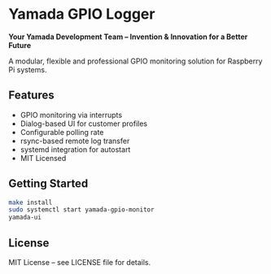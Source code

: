 # Yamada GPIO Logger

**Your Yamada Development Team – Invention & Innovation for a Better Future**

A modular, flexible and professional GPIO monitoring solution for Raspberry Pi systems.

## Features
- GPIO monitoring via interrupts
- Dialog-based UI for customer profiles
- Configurable polling rate
- rsync-based remote log transfer
- systemd integration for autostart
- MIT Licensed

## Getting Started
```bash
make install
sudo systemctl start yamada-gpio-monitor
yamada-ui
```

## License
MIT License – see LICENSE file for details.

